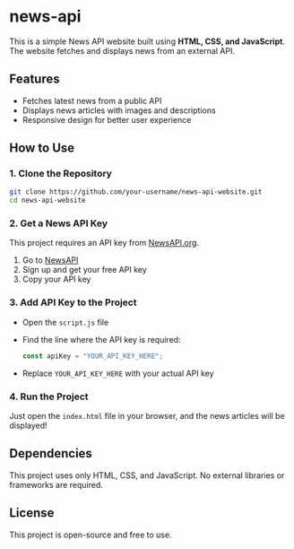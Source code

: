 # news-api

This is a simple News API website built using **HTML, CSS, and JavaScript**. The website fetches and displays news from an external API.

## Features
- Fetches latest news from a public API
- Displays news articles with images and descriptions
- Responsive design for better user experience

## How to Use
### 1. Clone the Repository
```sh
git clone https://github.com/your-username/news-api-website.git
cd news-api-website
```

### 2. Get a News API Key
This project requires an API key from [NewsAPI.org](https://newsapi.org/).

1. Go to [NewsAPI](https://newsapi.org/)
2. Sign up and get your free API key
3. Copy your API key

### 3. Add API Key to the Project
- Open the `script.js` file
  
- Find the line where the API key is required:
  ```js
  const apiKey = "YOUR_API_KEY_HERE";
  ```
- Replace `YOUR_API_KEY_HERE` with your actual API key

### 4. Run the Project
Just open the `index.html` file in your browser, and the news articles will be displayed!

## Dependencies
This project uses only  HTML, CSS, and JavaScript. No external libraries or frameworks are required.

## License
This project is open-source and free to use.

